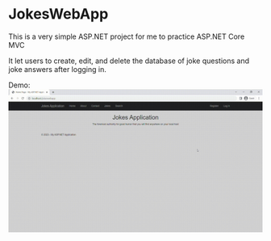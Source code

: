 # JokesWebApp
 This is a very simple ASP.NET project for me to practice ASP.NET Core MVC

It let users to create, edit, and delete the database of joke questions and joke answers after logging in.

Demo:
<Img src="Home Page - My ASP.NET Application - Google Chrome 2023-03-27 23-19-12.gif" />

